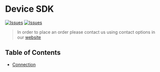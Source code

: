# Device SDK

[![Issues](https://img.shields.io/github/issues-raw/jahangostarpars/device-sdk.svg)](https://github.com/jahangostarpars/device-sdk/issues?q=is%3Aopen+is%3Aissue)
[![Issues](https://img.shields.io/github/issues-closed-raw/jahangostarpars/device-sdk.svg)](https://github.com/jahangostarpars/device-sdk/issues?q=is%3Aissue+is%3Aclosed)

> In order to place an order please contact us using contact options in our [website](https://jahangostarpars.com)

## Table of Contents

- [Connection](connection/README.md)
